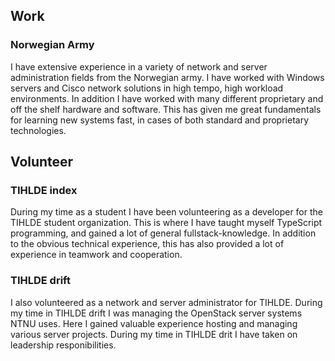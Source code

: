 ## Work

### Norwegian Army

I have extensive experience in a variety of network and server administration fields from the Norwegian army. I have worked with Windows servers and Cisco network solutions in high tempo, high workload environments. In addition I have worked with many different proprietary and off the shelf hardware and software. This has given me great fundamentals for learning new systems fast, in cases of both standard and proprietary technologies.

## Volunteer

### TIHLDE index

During my time as a student I have been volunteering as a developer for the TIHLDE student organization. This is where I have taught myself TypeScript programming, and gained a lot of general fullstack-knowledge. In addition to the obvious technical experience, this has also provided a lot of experience in teamwork and cooperation.

### TIHLDE drift

I also volunteered as a network and server administrator for TIHLDE. During my time in TIHLDE drift I was managing the OpenStack server systems NTNU uses. Here I gained valuable experience hosting and managing various server projects. During my time in TIHLDE drit I have taken on leadership responibilities.
